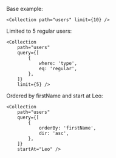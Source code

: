 Base example:

    <Collection path="users" limit={10} />

Limited to 5 regular users:

    <Collection
        path="users"
        query={[
            {
                where: 'type',
                eq: 'regular',
            },
        ]}
        limit={5} />

Ordered by firstName and start at Leo:

    <Collection
        path="users"
        query={[
            {
                orderBy: 'firstName',
                dir: 'asc',
            },
        ]}
        startAt="Leo" />
